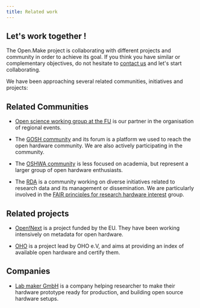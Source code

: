 ```yaml
---
title: Related work
---
```



## Let's work together !

The Open.Make project is collaborating with different projects and community
in order to achieve its goal. 
If you think you have similar or complementary objectives, 
do not hesitate to [contact us](https://github.com/open-make/open.make-mainrepo/issues/new?assignees=jcolomb&labels=externalquestion&template=first-contact.md&title=%5Bcontact%5D) and let's start collaborating.


We have been approaching several related communities,
initiatives and projects:


## Related Communities

- [Open science working group at the FU](https://www.fu-berlin.de/sites/open-science/index.html) 
is our partner in the organisation of regional events.

- The [GOSH community](https://openhardware.science/) and its forum is a platform we used to reach the open hardware community.
We are also actively participating in the community.

- The [OSHWA community](https://www.oshwa.org/) is less focused on academia,
but represent a larger group of open hardware enthusiasts.

- The [RDA](https://www.rd-alliance.org) is a community working on diverse initiatives related to research data and its management or dissemination. 
We are particularly involved in  the [FAIR principles for research hardware interest](https://www.rd-alliance.org/groups/fair-principles-research-hardware) group.

## Related projects

- [Open!Next](www.opennext.eu) is a project funded by the EU. 
They have been working intensively on metadata for open hardware.

- [OHO](https://en.oho.wiki/wiki/Home) is a project lead by OHO e.V, and aims at providing an index of available open hardware and certify them.

## Companies

- [Lab maker GmbH](https://www.labmaker.org) is a company helping researcher to
make their hardware prototype ready for production,
and building open source hardware setups.